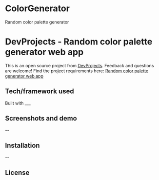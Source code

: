# ColorGenerator
Random color palette generator


# DevProjects - Random color palette generator web app

This is an open source project from [DevProjects](http://www.codementor.io/projects). Feedback and questions are welcome!
Find the project requirements here: [Random color palette generator web app](https://www.codementor.io/projects/web/random-color-palette-generator-web-app-ccdljvurh6)

## Tech/framework used
Built with ___

## Screenshots and demo
--

## Installation
--

## License

